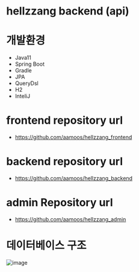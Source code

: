 # hellzzang backend (api)

# 개발환경
- Java11
- Spring Boot
- Gradle
- JPA
- QueryDsl
- H2
- InteliJ

# frontend repository url
- https://github.com/aamoos/hellzzang_frontend
 
# backend repository url
- https://github.com/aamoos/hellzzang_backend

# admin Repository url
- https://github.com/aamoos/hellzzang_admin

# 데이터베이스 구조
![image](https://github.com/aamoos/hellzzang_backend/assets/37327676/d4357e9a-148c-4bad-a1da-c18f9c227530)
